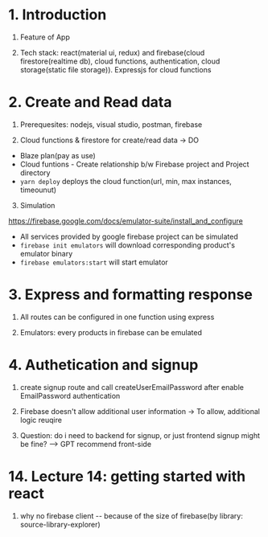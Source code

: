 # 1. Introduction

1. Feature of App

2. Tech stack: react(material ui, redux) and firebase(cloud firestore(realtime db), cloud functions, authentication, cloud storage(static file storage)). Expressjs for cloud functions

# 2. Create and Read data

1. Prerequesites: nodejs, visual studio, postman, firebase

2. Cloud functions & firestore for create/read data -> DO

- Blaze plan(pay as use)
- Cloud funtions - Create relationship b/w Firebase project and Project directory
- `yarn deploy` deploys the cloud function(url, min, max instances, timeounut)

3. Simulation

https://firebase.google.com/docs/emulator-suite/install_and_configure

- All services provided by google firebase project can be simulated
- `firebase init emulators` will download corresponding product's emulator binary
- `firebase emulators:start` will start emulator

# 3. Express and formatting response

1. All routes can be configured in one function using express

2. Emulators: every products in firebase can be emulated

# 4. Authetication and signup

1. create signup route and call createUserEmailPassword after enable EmailPassword authentication

2. Firebase doesn't allow additional user information -> To allow, additional logic reuqire

3. Question: do i need to backend for signup, or just frontend signup might be fine? --> GPT recommend front-side 

# 14. Lecture 14: getting started with react

1. why no firebase client -- because of the size of firebase(by library: source-library-explorer)
